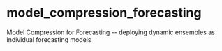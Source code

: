 # model_compression_forecasting
Model Compression for Forecasting -- deploying dynamic ensembles as individual forecasting models

